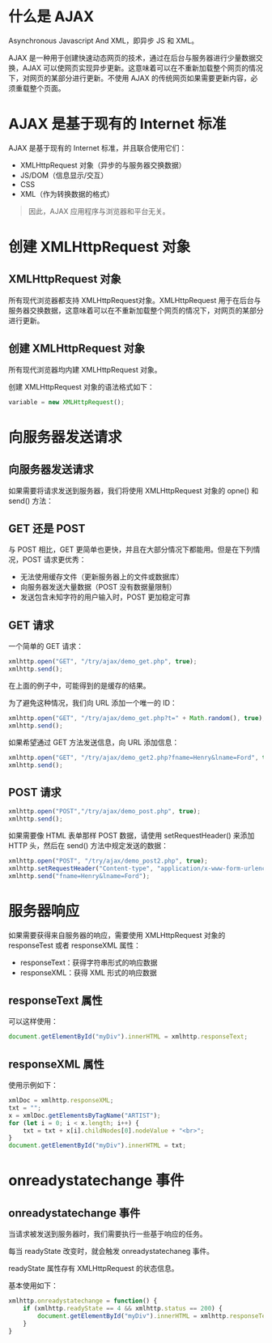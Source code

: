 # 什么是 AJAX

Asynchronous Javascript And XML，即异步 JS 和 XML。

AJAX 是一种用于创建快速动态网页的技术，通过在后台与服务器进行少量数据交换，AJAX 可以使网页实现异步更新。这意味着可以在不重新加载整个网页的情况下，对网页的某部分进行更新。不使用 AJAX 的传统网页如果需要更新内容，必须重载整个页面。

# AJAX 是基于现有的 Internet 标准

AJAX 是基于现有的 Internet 标准，并且联合使用它们：

+ XMLHttpRequest 对象（异步的与服务器交换数据）
+ JS/DOM（信息显示/交互）
+ CSS
+ XML（作为转换数据的格式）

> 因此，AJAX 应用程序与浏览器和平台无关。

# 创建 XMLHttpRequest 对象

## XMLHttpRequest 对象

所有现代浏览器都支持 XMLHttpRequest对象。XMLHttpRequest 用于在后台与服务器交换数据，这意味着可以在不重新加载整个网页的情况下，对网页的某部分进行更新。

## 创建 XMLHttpRequest 对象

所有现代浏览器均内建 XMLHttpRequest 对象。

创建 XMLHttpRequest 对象的语法格式如下：

```js
variable = new XMLHttpRequest();
```

# 向服务器发送请求

## 向服务器发送请求

如果需要将请求发送到服务器，我们将使用 XMLHttpRequest 对象的 opne() 和 send() 方法：

## GET 还是 POST

与 POST 相比，GET 更简单也更快，并且在大部分情况下都能用。但是在下列情况，POST 请求更优秀：

+ 无法使用缓存文件（更新服务器上的文件或数据库）
+ 向服务器发送大量数据（POST 没有数据量限制）
+ 发送包含未知字符的用户输入时，POST 更加稳定可靠

## GET 请求

一个简单的 GET 请求：

```js
xmlhttp.open("GET", "/try/ajax/demo_get.php", true);
xmlhttp.send();
```

在上面的例子中，可能得到的是缓存的结果。

为了避免这种情况，我们向 URL 添加一个唯一的 ID：

```js
xmlhttp.open("GET", "/try/ajax/demo_get.php?t=" + Math.random(), true);
xmlhttp.send();
```

如果希望通过 GET 方法发送信息，向 URL 添加信息：

```js
xmlhttp.open("GET", "/try/ajax/demo_get2.php?fname=Henry&lname=Ford", true);
xmlhttp.send();
```

## POST 请求

```js
xmlhttp.open("POST","/try/ajax/demo_post.php", true);
xmlhttp.send();
```

如果需要像 HTML 表单那样 POST 数据，请使用 setRequestHeader() 来添加 HTTP 头，然后在 send() 方法中规定发送的数据：

```js
xmlhttp.open("POST", "/try/ajax/demo_post2.php", true);
xmlhttp.setRequestHeader("Content-type", "application/x-www-form-urlencoded");
xmlhttp.send("fname=Henry&lname=Ford");
```

# 服务器响应

如果需要获得来自服务器的响应，需要使用 XMLHttpRequest 对象的 responseTest 或者 responseXML 属性：

+ responseText：获得字符串形式的响应数据
+ responseXML：获得 XML 形式的响应数据

## responseText 属性

可以这样使用：

```js
document.getElementById("myDiv").innerHTML = xmlhttp.responseText;
```

## responseXML 属性

使用示例如下：

```js
xmlDoc = xmlhttp.responseXML;
txt = "";
x = xmlDoc.getElementsByTagName("ARTIST");
for (let i = 0; i < x.length; i++) {
    txt = txt + x[i].childNodes[0].nodeValue + "<br>";
}
document.getElementById("myDiv").innerHTML = txt;
```

# onreadystatechange 事件

## onreadystatechange 事件

当请求被发送到服务器时，我们需要执行一些基于响应的任务。

每当 readyState 改变时，就会触发 onreadystatechaneg 事件。

readyState 属性存有 XMLHttpRequest 的状态信息。

基本使用如下：

```js
xmlhttp.onreadystatechange = function() {
    if (xmlhttp.readyState == 4 && xmlhttp.status == 200) {
        document.getElementById("myDiv").innerHTML = xmlhttp.responseText;
    }
}
```

